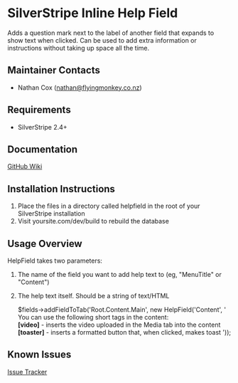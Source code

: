 SilverStripe Inline Help Field
===================================

Adds a question mark next to the label of another field that expands to show text when clicked.  Can be used to add extra information or instructions without taking up space all the time.

Maintainer Contacts
-------------------
* Nathan Cox (<nathan@flyingmonkey.co.nz>)

Requirements
------------
* SilverStripe 2.4+

Documentation
-------------
[GitHub Wiki](https://github.com/nathancox/silverstripe-helpfield)

Installation Instructions
-------------------------

1. Place the files in a directory called helpfield in the root of your SilverStripe installation
2. Visit yoursite.com/dev/build to rebuild the database

Usage Overview
--------------

HelpField takes two parameters:
1. The name of the field you want to add help text to (eg, "MenuTitle" or "Content")
2. The help text itself.  Should be a string of text/HTML

	$fields->addFieldToTab('Root.Content.Main', new HelpField('Content', '
		You can use the following short tags in the content:<br />
		<b>[video]</b> - inserts the video uploaded in the Media tab into the content<br />
		<b>[toaster]</b> - inserts a formatted button that, when clicked, makes toast
	'));


Known Issues
------------
[Issue Tracker](https://github.com/nathancox/silverstripe-helpfield/issues)
